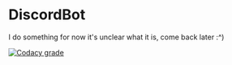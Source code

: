 # DiscordBot
I do something for now it's unclear what it is, come back later :^)

[![Codacy grade](https://img.shields.io/codacy/grade/e27821fb6289410b8f58338c7e0bc686.svg?style=flat-square)](https://app.codacy.com/project/Huex/DiscordBot/dashboard?branchId=7863011)
